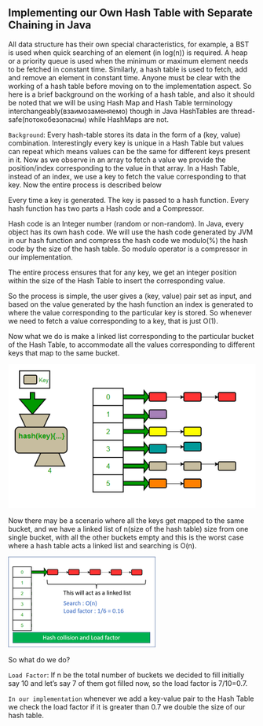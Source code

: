 ## Implementing our Own Hash Table with Separate Chaining in Java

All data structure has their own special characteristics, for example, a BST is used when quick searching of an element (in log(n)) is required. A heap or a priority queue is used when the minimum or maximum element needs to be fetched in constant time. Similarly, a hash table is used to fetch, add and remove an element in constant time. Anyone must be clear with the working of a hash table before moving on to the implementation aspect. So here is a brief background on the working of a hash table, and also it should be noted that we will be using Hash Map and Hash Table terminology interchangeably(взаимозаменяемо) though in Java HashTables are thread-safe(потокобезопасны) while HashMaps are not.

`Background`: Every hash-table stores its data in the form of a (key, value) combination. Interestingly every key is unique in a Hash Table but values can repeat which means values can be the same for different keys present in it. Now as we observe in an array to fetch a value we provide the position/index corresponding to the value in that array. In a Hash Table, instead of an index, we use a key to fetch the value corresponding to that key. Now the entire process is described below

Every time a key is generated. The key is passed to a hash function. Every hash function has two parts a Hash code and a Compressor. 

Hash code is an Integer number (random or non-random). In Java, every object has its own hash code. We will use the hash code generated by JVM in our hash function and compress the hash code we modulo(%) the hash code by the size of the hash table. So modulo operator is a compressor in our implementation.

The entire process ensures that for any key, we get an integer position within the size of the Hash Table to insert the corresponding value.

So the process is simple, the user gives a (key, value) pair set as input, and based on the value generated by the hash function an index is generated to where the value corresponding to the particular key is stored. So whenever we need to fetch a value corresponding to a key, that is just O(1).

Now what we do is make a linked list corresponding to the particular bucket of the Hash Table, to accommodate all the values corresponding to different keys that map to the same bucket.

![Alt text](image.png)

Now there may be a scenario where all the keys get mapped to the same bucket, and we have a linked list of n(size of the hash table) size from one single bucket, with all the other buckets empty and this is the worst case where a hash table acts a linked list and searching is O(n). 

![Alt text](image-1.png)

So what do we do?

`Load Factor`: If n be the total number of buckets we decided to fill initially say 10 and let’s say 7 of them got filled now, so the load factor is 7/10=0.7.

`In our implementation` whenever we add a key-value pair to the Hash Table we check the load factor if it is greater than 0.7 we double the size of our hash table.


